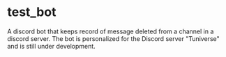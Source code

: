 # test_bot
A discord bot that keeps record of message deleted from a channel in a discord server.
The bot is personalized for the Discord server "Tuniverse" and is still under development.
